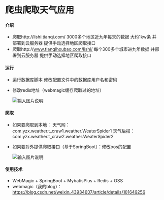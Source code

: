 # 爬虫爬取天气应用

#### 介绍
* 爬取http://lishi.tianqi.com/ 3000多个地区近九年每天的数据 大约1kw条 并部署到云服务器 提供手动选择地区爬取接口
* 爬取http://www.tianqihoubao.com/lishi/ 每个300多个城市进九年数据 并部署到云服务器 提供手动选择地区爬取接口

#### 运行
* 运行数据库脚本 修改配置文件中的数据库用户名和密码
* 修改redis地址（webmagic缓存爬取过的地址）

  ![输入图片说明](https://images.gitee.com/uploads/images/2020/0728/231751_3d1f2def_5494607.png "屏幕截图.png")

#### 爬取
* 如果要爬取到本地：
    天气网：com.yzx.weather.t_craw1.weather.WeaterSpider1
    天气后报：com.yzx.weather.t_craw2.weather.WeaterSpider2
    
* 如果要对外提供爬取接口（基于SpringBoot）：修改oos的配置

  ![输入图片说明](https://images.gitee.com/uploads/images/2020/0728/231819_d75a62fa_5494607.png "屏幕截图.png")

#### 使用技术
* WebMagic + SpringBoot + MybatisPlus + Redis + OSS
* webmagic（我的blog）：https://blog.csdn.net/weixin_43934607/article/details/101646256
